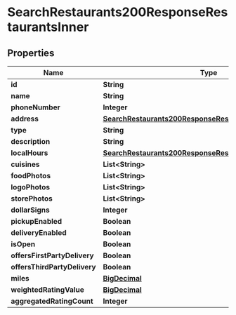 

# SearchRestaurants200ResponseRestaurantsInner

## Properties

Name | Type | Description | Notes
------------ | ------------- | ------------- | -------------
**id** | **String** |  |  [optional]
**name** | **String** |  |  [optional]
**phoneNumber** | **Integer** |  |  [optional]
**address** | [**SearchRestaurants200ResponseRestaurantsInnerAddress**](SearchRestaurants200ResponseRestaurantsInnerAddress.md) |  |  [optional]
**type** | **String** |  |  [optional]
**description** | **String** |  |  [optional]
**localHours** | [**SearchRestaurants200ResponseRestaurantsInnerLocalHours**](SearchRestaurants200ResponseRestaurantsInnerLocalHours.md) |  |  [optional]
**cuisines** | **List&lt;String&gt;** |  |  [optional]
**foodPhotos** | **List&lt;String&gt;** |  |  [optional]
**logoPhotos** | **List&lt;String&gt;** |  |  [optional]
**storePhotos** | **List&lt;String&gt;** |  |  [optional]
**dollarSigns** | **Integer** |  |  [optional]
**pickupEnabled** | **Boolean** |  |  [optional]
**deliveryEnabled** | **Boolean** |  |  [optional]
**isOpen** | **Boolean** |  |  [optional]
**offersFirstPartyDelivery** | **Boolean** |  |  [optional]
**offersThirdPartyDelivery** | **Boolean** |  |  [optional]
**miles** | [**BigDecimal**](BigDecimal.md) |  |  [optional]
**weightedRatingValue** | [**BigDecimal**](BigDecimal.md) |  |  [optional]
**aggregatedRatingCount** | **Integer** |  |  [optional]




